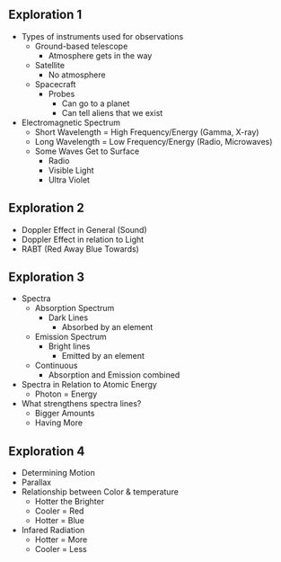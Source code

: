 ## Exploration 1
- Types of instruments used for observations
  - Ground-based telescope
    - Atmosphere gets in the way
  - Satellite
    - No atmosphere
  - Spacecraft
    - Probes
      - Can go to a planet
      - Can tell aliens that we exist
- Electromagnetic Spectrum
  - Short Wavelength = High Frequency/Energy (Gamma, X-ray)
  - Long Wavelength = Low Frequency/Energy (Radio, Microwaves)
  - Some Waves Get to Surface
    - Radio
    - Visible Light
    - Ultra Violet
    
## Exploration 2
- Doppler Effect in General (Sound)
- Doppler Effect in relation to Light
- RABT (Red Away Blue Towards)

## Exploration 3
- Spectra
  - Absorption Spectrum
    - Dark Lines
      - Absorbed by an element
  - Emission Spectrum
    - Bright lines
      - Emitted by an element
  - Continuous
    - Absorption and Emission combined
- Spectra in Relation to Atomic Energy
  - Photon = Energy
- What strengthens spectra lines?
  - Bigger Amounts
  - Having More

## Exploration 4
- Determining Motion
- Parallax
- Relationship between Color & temperature
  - Hotter the Brighter
  - Cooler = Red
  - Hotter = Blue
- Infared Radiation
  - Hotter = More
  - Cooler = Less

